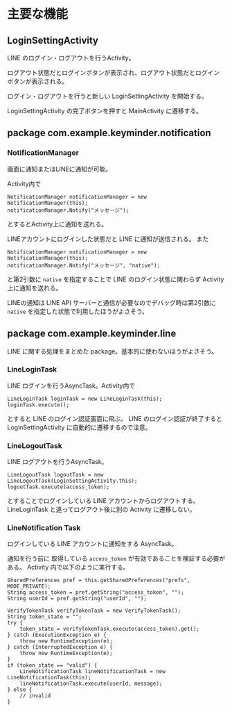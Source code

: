 
# 主要な機能

## LoginSettingActivity
LINE のログイン・ログアウトを行うActivity。

ログアウト状態だとログインボタンが表示され、ログアウト状態だとログインボタンが表示される。

ログイン・ログアウトを行うと新しい LoginSettingActivity を開始する。

LoginSettingActivity の完了ボタンを押すと MainActivity に遷移する。

## package com.example.keyminder.notification
### NotificationManager
画面に通知またはLINEに通知が可能。

Activity内で
```
NotificationManager notificationManager = new NotificationManager(this);
notificationManager.Notify("メッセージ");
```
とするとActivity上に通知を送れる。

LINEアカウントにログインした状態だと LINE に通知が送信される。
また
```
NotificationManager notificationManager = new NotificationManager(this);
notificationManager.Notify("メッセージ", "native");
```
と第2引数に `native` を指定することで LINE のログイン状態に関わらず Activity上に通知を送れる。

LINEの通知は LINE API サーバーと通信が必要なのでデバッグ時は第2引数に `native` を指定した状態で利用したほうがよさそう。

## package com.example.keyminder.line

LINE に関する処理をまとめた package。基本的に使わないほうがよさそう。
### LineLoginTask
LINE ログインを行うAsyncTask。Activity内で
```
LineLoginTask loginTask = new LineLoginTask(this);
loginTask.execute();
```
とすると LINE のログイン認証画面に飛ぶ。
LINE のログイン認証が終了すると LoginSettingActivity に自動的に遷移するので注意。

### LineLogoutTask
LINE ログアウトを行うAsyncTask。
```
LineLogoutTask logoutTask = new LineLogoutTask(LoginSettingActivity.this);
logoutTask.execute(access_token);
```
とすることでログインしている LINE アカウントからログアウトする。
LineLoginTask と違ってログアウト後に別の Activity に遷移しない。

### LineNotification Task
ログインしている LINE アカウントに通知をする AsyncTask。

通知を行う前に 取得している `access_token` が有効であることを検証する必要がある。
Activity 内で以下のように実行する。
```
SharedPreferences pref = this.getSharedPreferences("prefs", MODE_PRIVATE);
String access_token = pref.getString("access_token", "");
String userId = pref.getString("userId", "");

VerifyTokenTask verifyTokenTask = new VerifyTokenTask();
String token_state = "";
try {
    token_state = verifyTokenTask.execute(access_token).get();
} catch (ExecutionException e) {
    throw new RuntimeException(e);
} catch (InterruptedException e) {
    throw new RuntimeException(e);
}
if (token_state == "valid") {
    LineNotificationTask lineNotificationTask = new LineNotificationTask(this);
    lineNotificationTask.execute(userId, message);
} else {
    // invalid
}
```